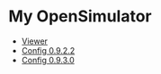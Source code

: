 # My OpenSimulator

  * [Viewer](VIEWER.md)
  * [Config 0.9.2.2](Config/0.9.2.2)
  * [Config 0.9.3.0](Config/0.9.3.0)
